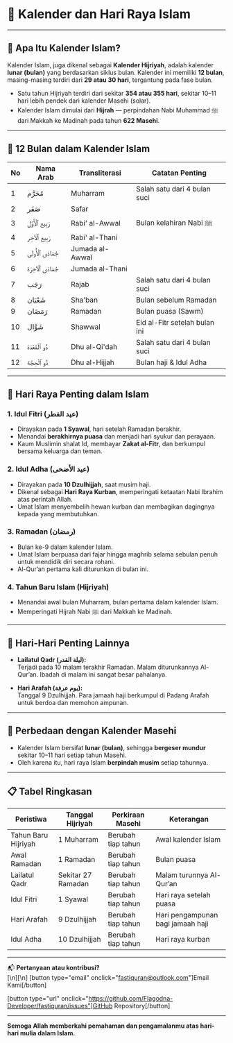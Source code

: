 # 📅 Kalender dan Hari Raya Islam

---

## 📘 Apa Itu Kalender Islam?

Kalender Islam, juga dikenal sebagai **Kalender Hijriyah**, adalah kalender **lunar (bulan)** yang berdasarkan siklus bulan. Kalender ini memiliki **12 bulan**, masing-masing terdiri dari **29 atau 30 hari**, tergantung pada fase bulan.

- Satu tahun Hijriyah terdiri dari sekitar **354 atau 355 hari**, sekitar 10–11 hari lebih pendek dari kalender Masehi (solar).
- Kalender Islam dimulai dari **Hijrah** — perpindahan Nabi Muhammad ﷺ dari Makkah ke Madinah pada tahun **622 Masehi**.

---

## 🕋 12 Bulan dalam Kalender Islam

| No  | Nama Arab          | Transliterasi   | Catatan Penting               |
| --- | ------------------ | --------------- | ----------------------------- |
| 1   | مُحَرَّم           | Muharram        | Salah satu dari 4 bulan suci  |
| 2   | صَفَر              | Safar           |                               |
| 3   | رَبِيع ٱلْأَوَّل   | Rabi' al-Awwal  | Bulan kelahiran Nabi ﷺ        |
| 4   | رَبِيع ٱلْآخِر     | Rabi' al-Thani  |                               |
| 5   | جُمَادَى ٱلْأُولَى | Jumada al-Awwal |                               |
| 6   | جُمَادَى ٱلْآخِرَة | Jumada al-Thani |                               |
| 7   | رَجَب              | Rajab           | Salah satu dari 4 bulan suci  |
| 8   | شَعْبَان           | Sha'ban         | Bulan sebelum Ramadan         |
| 9   | رَمَضَان           | Ramadan         | Bulan puasa (Sawm)            |
| 10  | شَوَّال            | Shawwal         | Eid al-Fitr setelah bulan ini |
| 11  | ذُو ٱلْقَعْدَة     | Dhu al-Qi'dah   | Salah satu dari 4 bulan suci  |
| 12  | ذُو ٱلْحِجَّة      | Dhu al-Hijjah   | Bulan haji & Idul Adha        |

---

## 🌙 Hari Raya Penting dalam Islam

### 1. **Idul Fitri (عيد الفطر)**

- Dirayakan pada **1 Syawal**, hari setelah Ramadan berakhir.
- Menandai **berakhirnya puasa** dan menjadi hari syukur dan perayaan.
- Kaum Muslimin shalat Id, membayar **Zakat al-Fitr**, dan berkumpul bersama keluarga dan teman.

### 2. **Idul Adha (عيد الأضحى)**

- Dirayakan pada **10 Dzulhijjah**, saat musim haji.
- Dikenal sebagai **Hari Raya Kurban**, memperingati ketaatan Nabi Ibrahim atas perintah Allah.
- Umat Islam menyembelih hewan kurban dan membagikan dagingnya kepada yang membutuhkan.

### 3. **Ramadan (رمضان)**

- Bulan ke-9 dalam kalender Islam.
- Umat Islam berpuasa dari fajar hingga maghrib selama sebulan penuh untuk mendidik diri secara rohani.
- Al-Qur’an pertama kali diturunkan di bulan ini.

### 4. **Tahun Baru Islam (Hijriyah)**

- Menandai awal bulan Muharram, bulan pertama dalam kalender Islam.
- Memperingati Hijrah Nabi ﷺ dari Makkah ke Madinah.

---

## 🕌 Hari-Hari Penting Lainnya

- **Lailatul Qadr (ليلة القدر):**  
  Terjadi pada 10 malam terakhir Ramadan. Malam diturunkannya Al-Qur’an. Ibadah di malam ini sangat besar pahalanya.

- **Hari Arafah (يوم عرفة):**  
  Tanggal 9 Dzulhijjah. Para jamaah haji berkumpul di Padang Arafah untuk berdoa dan memohon ampunan.

---

## 🔄 Perbedaan dengan Kalender Masehi

- Kalender Islam bersifat **lunar (bulan)**, sehingga **bergeser mundur** sekitar 10–11 hari setiap tahun Masehi.
- Oleh karena itu, hari raya Islam **berpindah musim** setiap tahunnya.

---

## 📋 Tabel Ringkasan

| Peristiwa           | Tanggal Hijriyah   | Perkiraan Masehi   | Keterangan                        |
| ------------------- | ------------------ | ------------------ | --------------------------------- |
| Tahun Baru Hijriyah | 1 Muharram         | Berubah tiap tahun | Awal kalender Islam               |
| Awal Ramadan        | 1 Ramadan          | Berubah tiap tahun | Bulan puasa                       |
| Lailatul Qadr       | Sekitar 27 Ramadan | Berubah tiap tahun | Malam turunnya Al-Qur’an          |
| Idul Fitri          | 1 Syawal           | Berubah tiap tahun | Hari raya setelah puasa           |
| Hari Arafah         | 9 Dzulhijjah       | Berubah tiap tahun | Hari pengampunan bagi jamaah haji |
| Idul Adha           | 10 Dzulhijjah      | Berubah tiap tahun | Hari raya kurban                  |

---

📬 **Pertanyaan atau kontribusi?**  
[\n][\n]
[button type="email" onclick="fastiquran@outlook.com"]Email Kami[/button]

[button type="url" onclick="https://github.com/Flagodna-Developer/fastiquran/issues"]GitHub Repository[/button]

---

**Semoga Allah memberkahi pemahaman dan pengamalanmu atas hari-hari mulia dalam Islam.**
